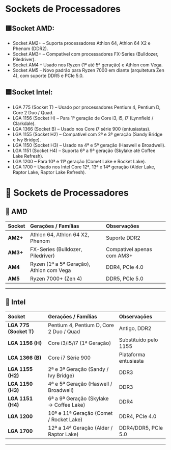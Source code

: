 # Sockets de Processadores


## 🟥Socket AMD:

- Socket AM2+ – Suporta processadores Athlon 64, Athlon 64 X2 e Phenom (DDR2).
- Socket AM3+ – Compatível com processadores FX-Series (Bulldozer, Piledriver).
- Socket AM4 – Usado nos Ryzen (1ª até 5ª geração) e Athlon com Vega.
- Socket AM5 – Novo padrão para Ryzen 7000 em diante (arquitetura Zen 4), com suporte DDR5 e PCIe 5.0.

## 🟦Socket Intel:

- LGA 775 (Socket T) – Usado por processadores Pentium 4, Pentium D, Core 2 Duo / Quad.
- LGA 1156 (Socket H) – Para 1ª geração de Core i3, i5, i7 (Lynnfield / Clarkdale).
- LGA 1366 (Socket B) – Usado nos Core i7 série 900 (entusiastas).
- LGA 1155 (Socket H2) – Compatível com 2ª e 3ª geração (Sandy Bridge e Ivy Bridge).
- LGA 1150 (Socket H3) – Usado na 4ª e 5ª geração (Haswell e Broadwell).
- LGA 1151 (Socket H4) – Suporta 6ª a 9ª geração (Skylake até Coffee Lake Refresh).
- LGA 1200 – Para 10ª e 11ª geração (Comet Lake e Rocket Lake).
- LGA 1700 – Usado nos Intel Core 12ª, 13ª e 14ª geração (Alder Lake, Raptor Lake, Raptor Lake Refresh).


# 🧠 Sockets de Processadores

## 🔴 AMD

| Socket | Gerações / Famílias | Observações |
|:--------|:--------------------|:-------------|
| **AM2+** | Athlon 64, Athlon 64 X2, Phenom | Suporte DDR2 |
| **AM3+** | FX-Series (Bulldozer, Piledriver) | Compatível apenas com AM3+ |
| **AM4** | Ryzen (1ª a 5ª Geração), Athlon com Vega | DDR4, PCIe 4.0 |
| **AM5** | Ryzen 7000+ (Zen 4) | DDR5, PCIe 5.0 |

---

## 🔵 Intel

| Socket | Gerações / Famílias | Observações |
|:--------|:--------------------|:-------------|
| **LGA 775 (Socket T)** | Pentium 4, Pentium D, Core 2 Duo / Quad | Antigo, DDR2 |
| **LGA 1156 (H)** | Core i3/i5/i7 (1ª Geração) | Substituído pelo 1155 |
| **LGA 1366 (B)** | Core i7 Série 900 | Plataforma entusiasta |
| **LGA 1155 (H2)** | 2ª e 3ª Geração (Sandy / Ivy Bridge) | DDR3 |
| **LGA 1150 (H3)** | 4ª e 5ª Geração (Haswell / Broadwell) | DDR3 |
| **LGA 1151 (H4)** | 6ª a 9ª Geração (Skylake → Coffee Lake) | DDR4 |
| **LGA 1200** | 10ª e 11ª Geração (Comet / Rocket Lake) | DDR4, PCIe 4.0 |
| **LGA 1700** | 12ª a 14ª Geração (Alder / Raptor Lake) | DDR4/DDR5, PCIe 5.0 |

---

